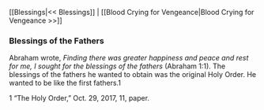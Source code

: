[[Blessings|<< Blessings]]  |  [[Blood Crying for Vengeance|Blood Crying for Vengeance >>]]

### Blessings of the Fathers
Abraham wrote, *Finding there was greater happiness and peace and rest for me, I sought for the blessings of the fathers* (Abraham 1:1). The blessings of the fathers he wanted to obtain was the original Holy Order. He wanted to be like the first fathers.1



1 “The Holy Order,” Oct. 29, 2017, 11, paper.